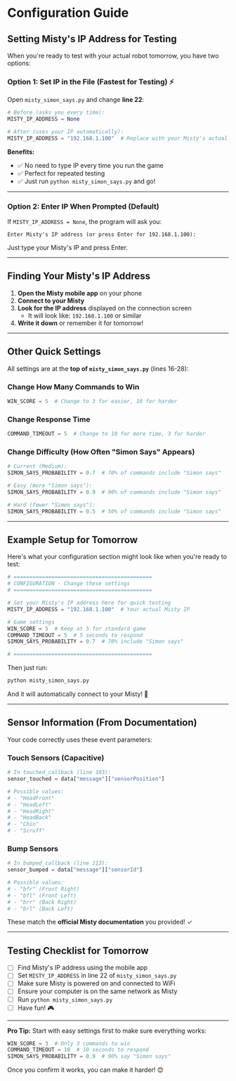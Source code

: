 # Configuration Guide

## Setting Misty's IP Address for Testing

When you're ready to test with your actual robot tomorrow, you have two options:

### Option 1: Set IP in the File (Fastest for Testing) ⚡

Open `misty_simon_says.py` and change **line 22**:

```python
# Before (asks you every time):
MISTY_IP_ADDRESS = None

# After (uses your IP automatically):
MISTY_IP_ADDRESS = "192.168.1.100"  # Replace with your Misty's actual IP
```

**Benefits:**
- ✅ No need to type IP every time you run the game
- ✅ Perfect for repeated testing
- ✅ Just run `python misty_simon_says.py` and go!

---

### Option 2: Enter IP When Prompted (Default)

If `MISTY_IP_ADDRESS = None`, the program will ask you:

```
Enter Misty's IP address (or press Enter for 192.168.1.100):
```

Just type your Misty's IP and press Enter.

---

## Finding Your Misty's IP Address

1. **Open the Misty mobile app** on your phone
2. **Connect to your Misty**
3. **Look for the IP address** displayed on the connection screen
   - It will look like: `192.168.1.100` or similar
4. **Write it down** or remember it for tomorrow!

---

## Other Quick Settings

All settings are at the **top of `misty_simon_says.py`** (lines 16-28):

### Change How Many Commands to Win
```python
WIN_SCORE = 5  # Change to 3 for easier, 10 for harder
```

### Change Response Time
```python
COMMAND_TIMEOUT = 5  # Change to 10 for more time, 3 for harder
```

### Change Difficulty (How Often "Simon Says" Appears)
```python
# Current (Medium):
SIMON_SAYS_PROBABILITY = 0.7  # 70% of commands include "Simon says"

# Easy (more "Simon says"):
SIMON_SAYS_PROBABILITY = 0.9  # 90% of commands include "Simon says"

# Hard (fewer "Simon says"):
SIMON_SAYS_PROBABILITY = 0.5  # 50% of commands include "Simon says"
```

---

## Example Setup for Tomorrow

Here's what your configuration section might look like when you're ready to test:

```python
# ============================================
# CONFIGURATION - Change these settings
# ============================================

# Set your Misty's IP address here for quick testing
MISTY_IP_ADDRESS = "192.168.1.100"  # Your actual Misty IP

# Game settings
WIN_SCORE = 5  # Keep at 5 for standard game
COMMAND_TIMEOUT = 5  # 5 seconds to respond
SIMON_SAYS_PROBABILITY = 0.7  # 70% include "Simon says"

# ============================================
```

Then just run:
```bash
python misty_simon_says.py
```

And it will automatically connect to your Misty! 🤖

---

## Sensor Information (From Documentation)

Your code correctly uses these event parameters:

### Touch Sensors (Capacitive)
```python
# In touched_callback (line 103):
sensor_touched = data["message"]["sensorPosition"]

# Possible values:
# - "HeadFront"
# - "HeadLeft"
# - "HeadRight"
# - "HeadBack"
# - "Chin"
# - "Scruff"
```

### Bump Sensors
```python
# In bumped_callback (line 113):
sensor_bumped = data["message"]["sensorId"]

# Possible values:
# - "bfr" (Front Right)
# - "bfl" (Front Left)
# - "brr" (Back Right)
# - "brl" (Back Left)
```

These match the **official Misty documentation** you provided! ✓

---

## Testing Checklist for Tomorrow

- [ ] Find Misty's IP address using the mobile app
- [ ] Set `MISTY_IP_ADDRESS` in line 22 of `misty_simon_says.py`
- [ ] Make sure Misty is powered on and connected to WiFi
- [ ] Ensure your computer is on the same network as Misty
- [ ] Run `python misty_simon_says.py`
- [ ] Have fun! 🎮

---

**Pro Tip:** Start with easy settings first to make sure everything works:
```python
WIN_SCORE = 3  # Only 3 commands to win
COMMAND_TIMEOUT = 10  # 10 seconds to respond
SIMON_SAYS_PROBABILITY = 0.9  # 90% say "Simon says"
```

Once you confirm it works, you can make it harder! 😊


